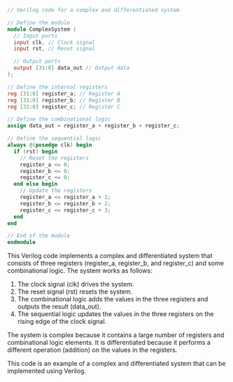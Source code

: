 ```verilog
// Verilog code for a complex and differentiated system

// Define the module
module ComplexSystem (
  // Input ports
  input clk, // Clock signal
  input rst, // Reset signal

  // Output ports
  output [31:0] data_out // Output data
);

// Define the internal registers
reg [31:0] register_a; // Register A
reg [31:0] register_b; // Register B
reg [31:0] register_c; // Register C

// Define the combinational logic
assign data_out = register_a + register_b + register_c;

// Define the sequential logic
always @(posedge clk) begin
  if (rst) begin
    // Reset the registers
    register_a <= 0;
    register_b <= 0;
    register_c <= 0;
  end else begin
    // Update the registers
    register_a <= register_a + 1;
    register_b <= register_b + 2;
    register_c <= register_c + 3;
  end
end

// End of the module
endmodule
```

This Verilog code implements a complex and differentiated system that consists of three registers (register_a, register_b, and register_c) and some combinational logic. The system works as follows:

1. The clock signal (clk) drives the system.
2. The reset signal (rst) resets the system.
3. The combinational logic adds the values in the three registers and outputs the result (data_out).
4. The sequential logic updates the values in the three registers on the rising edge of the clock signal.

The system is complex because it contains a large number of registers and combinational logic elements. It is differentiated because it performs a different operation (addition) on the values in the registers.

This code is an example of a complex and differentiated system that can be implemented using Verilog.